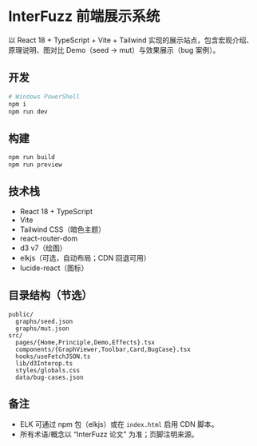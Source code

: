 # InterFuzz 前端展示系统

以 React 18 + TypeScript + Vite + Tailwind 实现的展示站点，包含宏观介绍、原理说明、图对比 Demo（seed → mut）与效果展示（bug 案例）。

## 开发

```powershell
# Windows PowerShell
npm i
npm run dev
```

## 构建

```powershell
npm run build
npm run preview
```

## 技术栈
- React 18 + TypeScript
- Vite
- Tailwind CSS（暗色主题）
- react-router-dom
- d3 v7（绘图）
- elkjs（可选，自动布局；CDN 回退可用）
- lucide-react（图标）

## 目录结构（节选）
```
public/
  graphs/seed.json
  graphs/mut.json
src/
  pages/{Home,Principle,Demo,Effects}.tsx
  components/{GraphViewer,Toolbar,Card,BugCase}.tsx
  hooks/useFetchJSON.ts
  lib/d3Interop.ts
  styles/globals.css
  data/bug-cases.json
```

## 备注
- ELK 可通过 npm 包（elkjs）或在 `index.html` 启用 CDN 脚本。
- 所有术语/概念以 “InterFuzz 论文” 为准；页脚注明来源。
